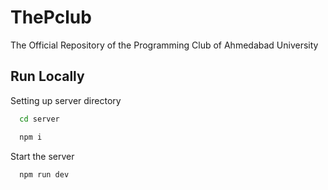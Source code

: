 # ThePclub

The Official Repository of the Programming Club of
Ahmedabad University

## Run Locally

Setting up server directory

```bash
  cd server
```

```bash
  npm i
```

Start the server

```bash
  npm run dev
```
